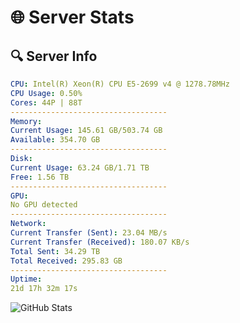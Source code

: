 # 🌐 Server Stats
## 🔍 Server Info
```yaml
CPU: Intel(R) Xeon(R) CPU E5-2699 v4 @ 1278.78MHz
CPU Usage: 0.50%
Cores: 44P | 88T
-----------------------------------
Memory:
Current Usage: 145.61 GB/503.74 GB
Available: 354.70 GB
-----------------------------------
Disk:
Current Usage: 63.24 GB/1.71 TB
Free: 1.56 TB
-----------------------------------
GPU:
No GPU detected
-----------------------------------
Network:
Current Transfer (Sent): 23.04 MB/s
Current Transfer (Received): 180.07 KB/s
Total Sent: 34.29 TB
Total Received: 295.83 GB
-----------------------------------
Uptime:
21d 17h 32m 17s
```
![GitHub Stats](https://img.shields.io/badge/Updated-2025-03-29_14:55:06-blue)